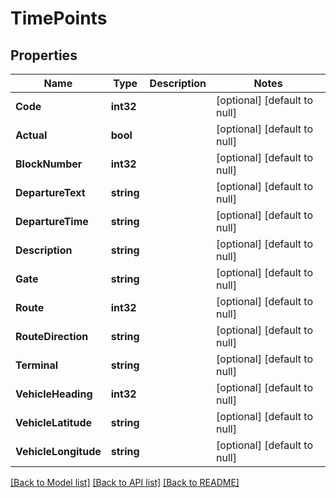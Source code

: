 # TimePoints

## Properties
Name | Type | Description | Notes
------------ | ------------- | ------------- | -------------
**Code** | **int32** |  | [optional] [default to null]
**Actual** | **bool** |  | [optional] [default to null]
**BlockNumber** | **int32** |  | [optional] [default to null]
**DepartureText** | **string** |  | [optional] [default to null]
**DepartureTime** | **string** |  | [optional] [default to null]
**Description** | **string** |  | [optional] [default to null]
**Gate** | **string** |  | [optional] [default to null]
**Route** | **int32** |  | [optional] [default to null]
**RouteDirection** | **string** |  | [optional] [default to null]
**Terminal** | **string** |  | [optional] [default to null]
**VehicleHeading** | **int32** |  | [optional] [default to null]
**VehicleLatitude** | **string** |  | [optional] [default to null]
**VehicleLongitude** | **string** |  | [optional] [default to null]

[[Back to Model list]](../README.md#documentation-for-models) [[Back to API list]](../README.md#documentation-for-api-endpoints) [[Back to README]](../README.md)


